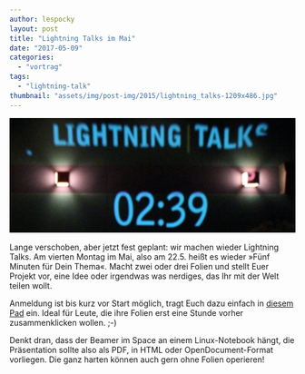 ```yaml
---
author: lespocky
layout: post
title: "Lightning Talks im Mai"
date: "2017-05-09"
categories: 
  - "vortrag"
tags: 
  - "lightning-talk"
thumbnail: "assets/img/post-img/2015/lightning_talks-1209x486.jpg"
---
```


![](/assets/img/post-img/2015/lightning_talks-1209x486.jpg)

Lange verschoben, aber jetzt fest geplant: wir machen wieder Lightning Talks. Am vierten Montag im Mai, also am 22.5. heißt es wieder »Fünf Minuten für Dein Thema«. Macht zwei oder drei Folien und stellt Euer Projekt vor, eine Idee oder irgendwas was nerdiges, das Ihr mit der Welt teilen wollt.

Anmeldung ist bis kurz vor Start möglich, tragt Euch dazu einfach in [diesem Pad](https://pad.n39.eu/p/2017-05-22_talks) ein. Ideal für Leute, die ihre Folien erst eine Stunde vorher zusammenklicken wollen. ;-)

Denkt dran, dass der Beamer im Space an einem Linux-Notebook hängt, die Präsentation sollte also als PDF, in HTML oder OpenDocument-Format vorliegen. Die ganz harten können auch gern ohne Folien operieren!
